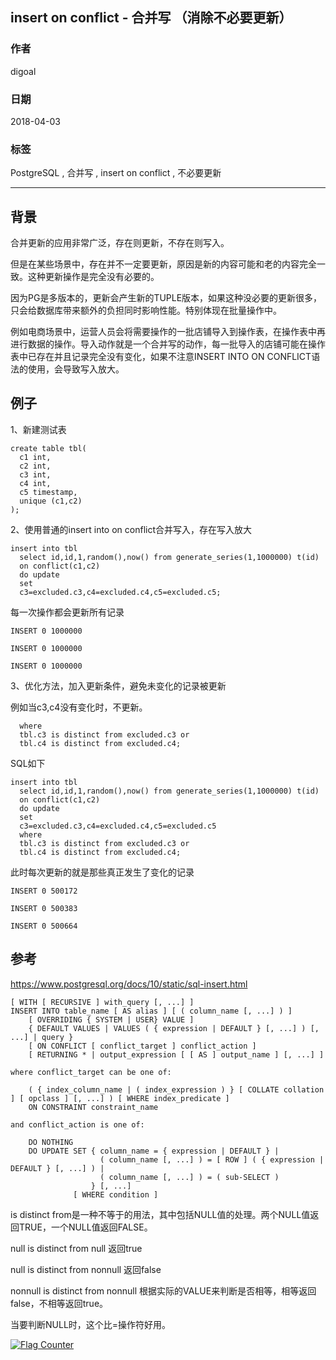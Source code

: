 ## insert on conflict - 合并写 （消除不必要更新）  
                                                                 
### 作者                                                                 
digoal                                                                 
                                                                 
### 日期                                                                 
2018-04-03                                                                 
                                                                 
### 标签                                                                 
PostgreSQL , 合并写 , insert on conflict , 不必要更新     
                                                                 
----                                                                 
                                                                 
## 背景         
合并更新的应用非常广泛，存在则更新，不存在则写入。  
  
但是在某些场景中，存在并不一定要更新，原因是新的内容可能和老的内容完全一致。这种更新操作是完全没有必要的。  
  
因为PG是多版本的，更新会产生新的TUPLE版本，如果这种没必要的更新很多，只会给数据库带来额外的负担同时影响性能。特别体现在批量操作中。  
  
例如电商场景中，运营人员会将需要操作的一批店铺导入到操作表，在操作表中再进行数据的操作。导入动作就是一个合并写的动作，每一批导入的店铺可能在操作表中已存在并且记录完全没有变化，如果不注意INSERT INTO ON CONFLICT语法的使用，会导致写入放大。  
  
## 例子  
1、新建测试表  
  
```  
create table tbl(  
  c1 int,   
  c2 int,   
  c3 int,   
  c4 int,   
  c5 timestamp,   
  unique (c1,c2)  
);  
```  
  
2、使用普通的insert into on conflict合并写入，存在写入放大  
  
```  
insert into tbl   
  select id,id,1,random(),now() from generate_series(1,1000000) t(id)   
  on conflict(c1,c2)   
  do update   
  set   
  c3=excluded.c3,c4=excluded.c4,c5=excluded.c5;  
```  
  
每一次操作都会更新所有记录  
  
```  
INSERT 0 1000000  
  
INSERT 0 1000000  
  
INSERT 0 1000000  
```  
  
3、优化方法，加入更新条件，避免未变化的记录被更新  
  
例如当c3,c4没有变化时，不更新。  
  
```  
  where  
  tbl.c3 is distinct from excluded.c3 or  
  tbl.c4 is distinct from excluded.c4;  
```  
  
SQL如下  
  
```  
insert into tbl   
  select id,id,1,random(),now() from generate_series(1,1000000) t(id)   
  on conflict(c1,c2)   
  do update   
  set   
  c3=excluded.c3,c4=excluded.c4,c5=excluded.c5  
  where  
  tbl.c3 is distinct from excluded.c3 or  
  tbl.c4 is distinct from excluded.c4;  
```  
  
此时每次更新的就是那些真正发生了变化的记录  
  
```  
INSERT 0 500172  
  
INSERT 0 500383  
  
INSERT 0 500664  
```  
  
## 参考  
https://www.postgresql.org/docs/10/static/sql-insert.html  
  
```  
[ WITH [ RECURSIVE ] with_query [, ...] ]  
INSERT INTO table_name [ AS alias ] [ ( column_name [, ...] ) ]  
    [ OVERRIDING { SYSTEM | USER} VALUE ]  
    { DEFAULT VALUES | VALUES ( { expression | DEFAULT } [, ...] ) [, ...] | query }  
    [ ON CONFLICT [ conflict_target ] conflict_action ]  
    [ RETURNING * | output_expression [ [ AS ] output_name ] [, ...] ]  
  
where conflict_target can be one of:  
  
    ( { index_column_name | ( index_expression ) } [ COLLATE collation ] [ opclass ] [, ...] ) [ WHERE index_predicate ]  
    ON CONSTRAINT constraint_name  
  
and conflict_action is one of:  
  
    DO NOTHING  
    DO UPDATE SET { column_name = { expression | DEFAULT } |  
                    ( column_name [, ...] ) = [ ROW ] ( { expression | DEFAULT } [, ...] ) |  
                    ( column_name [, ...] ) = ( sub-SELECT )  
                  } [, ...]  
              [ WHERE condition ]  
```  
  
is distinct from是一种不等于的用法，其中包括NULL值的处理。两个NULL值返回TRUE，一个NULL值返回FALSE。  
  
null is distinct from null 返回true  
  
null is distinct from nonnull 返回false  
  
nonnull is distinct from nonnull 根据实际的VALUE来判断是否相等，相等返回false，不相等返回true。  
  
当要判断NULL时，这个比=操作符好用。  
    
  
<a rel="nofollow" href="http://info.flagcounter.com/h9V1"  ><img src="http://s03.flagcounter.com/count/h9V1/bg_FFFFFF/txt_000000/border_CCCCCC/columns_2/maxflags_12/viewers_0/labels_0/pageviews_0/flags_0/"  alt="Flag Counter"  border="0"  ></a>  
  
